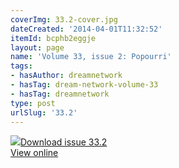 ```yaml
---
coverImg: 33.2-cover.jpg
dateCreated: '2014-04-01T11:32:52'
itemId: bcphb2eggje
layout: page
name: 'Volume 33, issue 2: Popourri'
tags:
- hasAuthor: dreamnetwork
- hasTag: dream-network-volume-33
- hasTag: dreamnetwork
type: post
urlSlug: '33.2'
---
```

<img class="card-journal-img" src="../images/33.2-rect.jpg"/><a href="../files/pdfs/Volume_33/33.2_popourri.pdf" download="">Download issue 33.2</a><br><a href="../files/pdfs/Volume_33/33.2_popourri.pdf">View online</a>